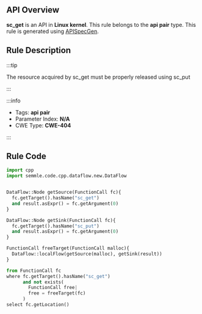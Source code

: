 ---
---


## API Overview
**sc_get** is an API in **Linux kernel**. This rule belongs to the **api pair** type. This rule is generated using [APISpecGen](../../tools/APISpecGen).
## Rule Description

:::tip

The resource acquired by sc_get must be properly released using sc_put

:::

:::info

- Tags: **api pair**
- Parameter Index: **N/A**
- CWE Type: **CWE-404**

:::

## Rule Code
```python
import cpp
import semmle.code.cpp.dataflow.new.DataFlow


DataFlow::Node getSource(FunctionCall fc){
  fc.getTarget().hasName("sc_get")
  and result.asExpr() = fc.getArgument(0)
}

DataFlow::Node getSink(FunctionCall fc){
  fc.getTarget().hasName("sc_put")
  and result.asExpr() = fc.getArgument(0)
}

FunctionCall freeTarget(FunctionCall malloc){
  DataFlow::localFlow(getSource(malloc), getSink(result))
}

from FunctionCall fc
where fc.getTarget().hasName("sc_get")
      and not exists(
        FunctionCall free| 
        free = freeTarget(fc)
      )
select fc.getLocation()

    
```